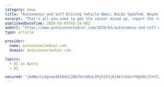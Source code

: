 ```yaml
---
category: news
title: "Autonomous and Self-Driving Vehicle News; Baidu Spoofed, Waymo & CMORE"
excerpt: "That’s all you need to get the sensor mixed up, report the researchers that broke into Baidu Apollo. “We showed how an attacker can suddenly halt ... which fills a crucial safety role in self-driving vehicles. In the U.S. each year, there are more than 1.5 million deer-related accidents, which cause around 200 human deaths and 10,000 ..."
publishedDateTime: 2020-03-09T02:34:00Z
webUrl: "https://www.autoconnectedcar.com/2020/03/autonomous-and-self-driving-vehicle-news-baidu-spoofed-waymo-cmore/"
type: article

provider:
  name: autoconnectedcar.com
  domain: autoconnectedcar.com

topics:
  - AI in Autos
  - AI

secured: "jAdNe/LLRg+ew1Ek9dGcJDbfHisbOaLZPyh1IVjNjAkfz2Es+YOgVOcj5+CY/4LqsX+VomQpATyQqjpnGdz0/4bZEMrXLOkFBiqdtJo3caYsA0rE3ViHYhtoXnQLh7ugM+JBkMXTenuKKwq+I2wIwrBDWLtiXns+sN92mMDK6JF0brTEboqyJ1gyjbPjzowtFhSgm7WTMcI4GmkUvM6XeOn43hJtHHxc/Z05GauLIXzg6aUhSTpeyYl1E0AW0XTycz79Ihk5QmxzG0uD/9JMBMKUuFAY6Q6i/H7bjoA940/B+uXPPZJKnIDlrLzxfaV2gyDmjFt5+oQ0SHkKgEmhUie1Br/vee02mDveCh1Ex0BvKKUfTgehhDnCaiuDKenFMYNig5qXgzvuuYGfzapeGuTu1v5OUejWBr5jB0mvq2A9v2Bpk7muoZed3bz9eAgHC2/CxK2e8rNRcoKQ/WcmydQKtKppJtiAJg18uN4Mmos=;HywHg+DQzPHSFRaZavbaJg=="
---
```


